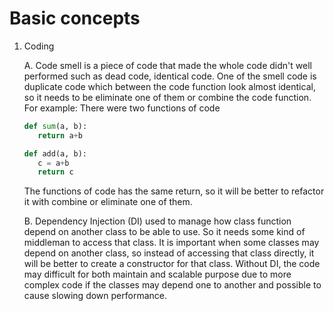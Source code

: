 # Basic concepts
1. Coding

   A. Code smell is a piece of code that made the whole code didn't well performed such as dead code, identical code. One of the smell code is duplicate code which between the code function look almost identical, so it needs to be eliminate one of them or combine the code function.
   For example:
   There were two functions of code
   ```python
   def sum(a, b):
      return a+b
   ```

   ```python
   def add(a, b):
      c = a+b
      return c
   ```

   The functions of code has the same return, so it will be better to refactor it with combine or eliminate one of them.

   B. Dependency Injection (DI) used to manage how class function depend on another class to be able to use. So it needs some kind of middleman to access that class. It is important when some classes may depend on another class, so instead of accessing that class directly, it will be better to create a constructor for that class.
   Without DI, the code may difficult for both maintain and scalable purpose due to more complex code if the classes may depend one to another and possible to cause slowing down performance.